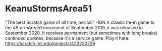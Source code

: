 # KeanuStormsArea51
"The best Scratch game of all time, period." -IGN
A classic tie-in game to the #StormArea51 movement of September 2019, it was released in September 2020.
It receives permament (but sometimes with long breaks) continued updates, because it's a service game.
Play it here: https://scratch.mit.edu/projects/423223729
